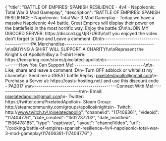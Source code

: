{
    "title": "BATTLE OF EMPIRES: SPANISH RESILIENCE - 4v4 - Napoleonic: Total War 3 Mod Gameplay",
    "description": "BATTLE OF EMPIRES: SPANISH RESILIENCE - Napoleonic: Total War 3 Mod Gameplay - Today we have a massive Napoleonic 4v4 battle. Great Empires will display their power on the battlefield in the most horrific way. Enjoy the battle :D\n\nJOIN MY DISCORD SERVER: https:\/\/discord.gg\/JjR7UR3\n\nIf you enjoyed the video don't forget to Like and Leave a comment :D\n\n-----------------------------------------PA Merchandise---------------------------------------------\n\nBUYING A SHIRT WILL SUPPORT A CHARITY!\n\nRepresent the Knight's of Apollo!\nBuy a T-shirt Here: https:\/\/teespring.com\/stores\/pixelated-apollo\n\n----------------------------------How You Can Support Me! -----------------------------------\n\n- Like, share and leave a comment :D\n- Turn OFF adblock or whitelist my channel\n- Send me a GREAT battle Replay: pixelatedapollo@gmail.com\n- Purchase a Server at: https:\/\/oasis-hosting.net\/ and use this discount code - PA2017 \n\n------------------------------------------Connect With Me!-----------------------------------------\n\n- Email: pixelatedapollo@gmail.com\n- Twitter: https:\/\/twitter.com\/PixelatedApollo\n- Steam Group:  http:\/\/steamcommunity.com\/groups\/apollosknights\n- Twitch: http:\/\/www.twitch.tv\/pixelatedapollo",
    "channelid": "117406361",
    "videoid": "117404776",
    "date_created": "1502737202",
    "date_modified": "1506478185",
    "type": "captivate",
    "layout": "channelVideo",
    "url": "\/cooking\/battle-of-empires-spanish-resilience-4v4-napoleonic-total-war-3-mod-gameplay\/117406361-117404776"
}